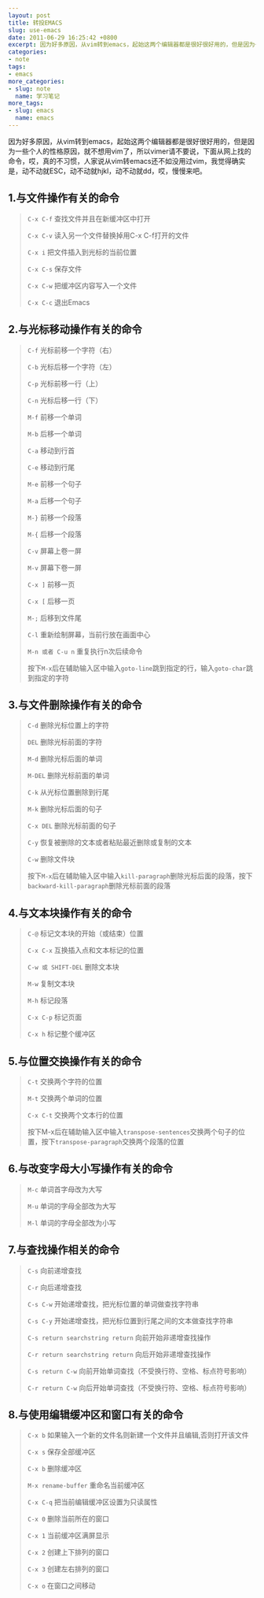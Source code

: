 ```yaml
---
layout: post
title: 转投EMACS
slug: use-emacs
date: 2011-06-29 16:25:42 +0800
excerpt: 因为好多原因，从vim转到emacs，起始这两个编辑器都是很好很好用的，但是因为一些个人的性格原因，就不想用vim了，所以vimer请不要说，下面从网上找的命令，哎，真的不习惯，人家说从vim转emacs还不如没用过vim，我觉得确实是，动不动就ESC，动不动就hjkl，动不动就dd，哎，慢慢来吧。
categories:
- note
tags:
- emacs
more_categories:
- slug: note
  name: 学习笔记
more_tags:
- slug: emacs
  name: emacs
---
```


因为好多原因，从vim转到emacs，起始这两个编辑器都是很好很好用的，但是因为一些个人的性格原因，就不想用vim了，所以vimer请不要说，下面从网上找的命令，哎，真的不习惯，人家说从vim转emacs还不如没用过vim，我觉得确实是，动不动就ESC，动不动就hjkl，动不动就dd，哎，慢慢来吧。

## 1.与文件操作有关的命令

> `C-x C-f`    查找文件并且在新缓冲区中打开
>
> `C-x C-v`    读入另一个文件替换掉用C-x C-f打开的文件
>
> `C-x i`      把文件插入到光标的当前位置
>
> `C-x C-s`    保存文件
>
> `C-x C-w`    把缓冲区内容写入一个文件
>
> `C-x C-c`    退出Emacs

## 2.与光标移动操作有关的命令

> `C-f`     光标前移一个字符（右）
>
> `C-b`     光标后移一个字符（左）
>
> `C-p`     光标前移一行（上）
>
> `C-n`     光标后移一行（下）
>
> `M-f`     前移一个单词
>
> `M-b`     后移一个单词
>
> `C-a`     移动到行首
>
> `C-e`     移动到行尾
>
> `M-e`     前移一个句子
>
> `M-a`     后移一个句子
>
> `M-}`     前移一个段落
>
> `M-{`     后移一个段落
>
> `C-v`     屏幕上卷一屏
>
> `M-v`     屏幕下卷一屏
>
> `C-x ]`    前移一页
>
> `C-x [`    后移一页
>
> `M-;`     后移到文件尾
>
> `C-l`     重新绘制屏幕，当前行放在画面中心
>
> `M-n 或者 C-u n`  重复执行n次后续命令
>
> 按下`M-x`后在辅助输入区中输入`goto-line`跳到指定的行，输入`goto-char`跳到指定的字符

## 3.与文件删除操作有关的命令

> `C-d`      删除光标位置上的字符
>
> `DEL`      删除光标前面的字符
>
> `M-d`      删除光标后面的单词
>
> `M-DEL`    删除光标前面的单词
>
> `C-k`      从光标位置删除到行尾
>
> `M-k`      删除光标后面的句子
>
> `C-x DEL`  删除光标前面的句子
>
> `C-y`      恢复被删除的文本或者粘贴最近删除或复制的文本
>
> `C-w`      删除文件块
>
> 按下`M-x`后在辅助输入区中输入`kill-paragraph`删除光标后面的段落，按下`backward-kill-paragraph`删除光标前面的段落

## 4.与文本块操作有关的命令

> `C-@`     标记文本块的开始（或结束）位置
>
> `C-x C-x`    互换插入点和文本标记的位置
>
> `C-w 或 SHIFT-DEL`  删除文本块
>
> `M-w`     复制文本块
>
> `M-h`     标记段落
>
> `C-x C-p`    标记页面
>
> `C-x h`    标记整个缓冲区

## 5.与位置交换操作有关的命令

> `C-t`     交换两个字符的位置
>
> `M-t`     交换两个单词的位置
>
> `C-x C-t`    交换两个文本行的位置
>
> 按下M-x后在辅助输入区中输入`transpose-sentences`交换两个句子的位置，按下`transpose-paragraph`交换两个段落的位置

## 6.与改变字母大小写操作有关的命令

> `M-c`     单词首字母改为大写
>
> `M-u`     单词的字母全部改为大写
>
> `M-l`     单词的字母全部改为小写

## 7.与查找操作相关的命令

> `C-s`     向前递增查找
>
> `C-r`     向后递增查找
>
> `C-s C-w`    开始递增查找，把光标位置的单词做查找字符串
>
> `C-s C-y`    开始递增查找，把光标位置到行尾之间的文本做查找字符串
>
> `C-s return searchstring return`  向前开始非递增查找操作
>
> `C-r return searchstring return`  向后开始非递增查找操作
>
> `C-s return C-w`  向前开始单词查找（不受换行符、空格、标点符号影响）
>
> `C-r return C-w`  向后开始单词查找（不受换行符、空格、标点符号影响）

## 8.与使用编辑缓冲区和窗口有关的命令

> `C-x b`    如果输入一个新的文件名则新建一个文件并且编辑,否则打开该文件
>
> `C-x s`    保存全部缓冲区
>
> `C-x b`    删除缓冲区
>
> `M-x rename-buffer` 重命名当前缓冲区
>
> `C-x C-q`    把当前编辑缓冲区设置为只读属性
>
> `C-x 0`    删除当前所在的窗口
>
> `C-x 1`    当前缓冲区满屏显示
>
> `C-x 2`    创建上下排列的窗口
>
> `C-x 3`    创建左右排列的窗口
>
> `C-x o`    在窗口之间移动


